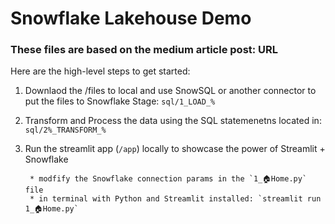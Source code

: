 # Snowflake Lakehouse Demo

### These files are based on the medium article post: URL 

Here are the high-level steps to get started:
  1. Downlaod the /files to local and use SnowSQL or another connector to put the files to Snowflake Stage: `sql/1_LOAD_%`
  2. Transform and Process the data using the SQL statemenetns located in: `sql/2%_TRANSFORM_%`
  3. Run the streamlit app (`/app`) locally to showcase the power of Streamlit + Snowflake
   
          * modfify the Snowflake connection params in the `1_🏠Home.py` file
          * in terminal with Python and Streamlit installed: `streamlit run 1_🏠Home.py`


